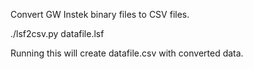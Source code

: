
Convert GW Instek binary files to CSV files.

./lsf2csv.py datafile.lsf

Running this will create datafile.csv with converted data.

